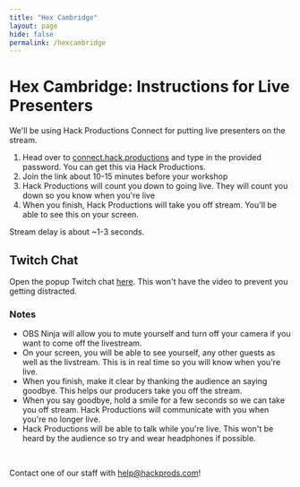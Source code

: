 ```yaml
---
title: "Hex Cambridge"
layout: page
hide: false
permalink: /hexcambridge
---
```


# Hex Cambridge: Instructions for Live Presenters

We'll be using Hack Productions Connect for putting live presenters on the stream.

1. Head over to [connect.hack.productions](https://connect.hack.productions/?room=hackcambridgebroadcast&hash=90f0&view) and type in the provided password. You can get this via Hack Productions.
2. Join the link about 10-15 minutes before your workshop
3. Hack Productions will count you down to going live. They will count you down so you know when you're live
4. When you finish, Hack Productions will take you off stream. You'll be able to see this on your screen.

Stream delay is about ~1-3 seconds.

## Twitch Chat

Open the popup Twitch chat [here](https://www.twitch.tv/popout/hackathonsuk/chat). This won't have the video to prevent you getting distracted.

### Notes

- OBS Ninja will allow you to mute yourself and turn off your camera if you want to come off the livestream.
- On your screen, you will be able to see yourself, any other guests as well as the livstream. This is in real time so you will know when you're live.
- When you finish, make it clear by thanking the audience an saying goodbye. This helps our producers take you off the stream.
- When you say goodbye, hold a smile for a few seconds so we can take you off stream. Hack Productions will communicate with you when you're no longer live.
- Hack Productions will be able to talk while you're live. This won't be heard by the audience so try and wear headphones if possible.

<br>

Contact one of our staff with [help@hackprods.com](mailto:help@hackprods.com)!

<br>
